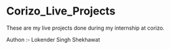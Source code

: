 # Corizo_Live_Projects
These are my live projects done during my internship at corizo.

Authon :- Lokender Singh Shekhawat
